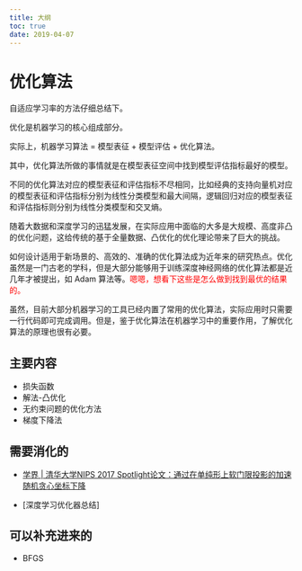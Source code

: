 ```yaml
---
title: 大纲
toc: true
date: 2019-04-07
---
```

# 优化算法

自适应学习率的方法仔细总结下。

优化是机器学习的核心组成部分。

实际上，机器学习算法 = 模型表征 + 模型评估 + 优化算法。

其中，优化算法所做的事情就是在模型表征空间中找到模型评估指标最好的模型。

不同的优化算法对应的模型表征和评估指标不尽相同，比如经典的支持向量机对应的模型表征和评估指标分别为线性分类模型和最大间隔，逻辑回归对应的模型表征和评估指标则分别为线性分类模型和交叉熵。

随着大数据和深度学习的迅猛发展，在实际应用中面临的大多是大规模、高度非凸的优化问题，这给传统的基于全量数据、凸优化的优化理论带来了巨大的挑战。

如何设计适用于新场景的、高效的、准确的优化算法成为近年来的研究热点。优化虽然是一门古老的学科，但是大部分能够用于训练深度神经网络的优化算法都是近几年才被提出，如 Adam 算法等。<span style="color:red;">嗯嗯，想看下这些是怎么做到找到最优的结果的。</span>

虽然，目前大部分机器学习的工具已经内置了常用的优化算法，实际应用时只需要一行代码即可完成调用。但是，鉴于优化算法在机器学习中的重要作用，了解优化算法的原理也很有必要。


## 主要内容

- 损失函数
- 解法-凸优化
- 无约束问题的优化方法
- 梯度下降法

## 需要消化的


- [学界 | 清华大学NIPS 2017 Spotlight论文：通过在单纯形上软门限投影的加速随机贪心坐标下降](http://www.sohu.com/a/192570193_465975)



- [深度学习优化器总结]

## 可以补充进来的


- BFGS
